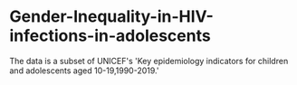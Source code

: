 # Gender-Inequality-in-HIV-infections-in-adolescents
The data is a subset of UNICEF's 'Key epidemiology indicators for children and adolescents aged 10-19,1990-2019.'
